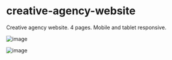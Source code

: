 # creative-agency-website
Creative agency website. 4 pages. Mobile and tablet responsive.


![image](https://user-images.githubusercontent.com/42185328/112631897-867c1380-8e48-11eb-83f7-7c3ad331ecd6.png)

![image](https://user-images.githubusercontent.com/42185328/112632166-d064f980-8e48-11eb-88dd-cfa205322114.png)

